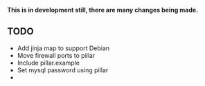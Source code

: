 **This is in development still, there are many changes being made.**

## TODO

- Add jinja map to support Debian
- Move firewall ports to pillar
- Include pillar.example
- Set mysql password using pillar
- 